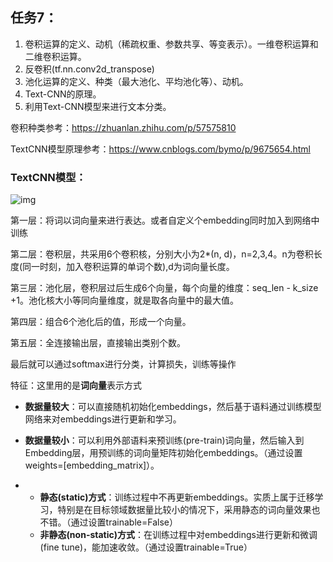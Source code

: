 ## 任务7：

1. 卷积运算的定义、动机（稀疏权重、参数共享、等变表示）。一维卷积运算和二维卷积运算。
2. 反卷积(tf.nn.conv2d_transpose)
3. 池化运算的定义、种类（最大池化、平均池化等）、动机。
4. Text-CNN的原理。
5. 利用Text-CNN模型来进行文本分类。

卷积种类参考：https://zhuanlan.zhihu.com/p/57575810

TextCNN模型原理参考：https://www.cnblogs.com/bymo/p/9675654.html

### TextCNN模型：

![img](https://github.com/addecy/nlp-/blob/master/task7/img/textcnn.pngg)

第一层：将词以词向量来进行表达。或者自定义个embedding同时加入到网络中训练

第二层：卷积层，共采用6个卷积核，分别大小为2*(n, d)，n=2,3,4。n为卷积长度(同一时刻，加入卷积运算的单词个数),d为词向量长度。

第三层：池化层，卷积层过后生成6个向量，每个向量的维度：seq_len - k_size +1。池化核大小等同向量维度，就是取各向量中的最大值。

第四层：组合6个池化后的值，形成一个向量。

第五层：全连接输出层，直接输出类别个数。

最后就可以通过softmax进行分类，计算损失，训练等操作



特征：这里用的是**词向量**表示方式

- **数据量较大**：可以直接随机初始化embeddings，然后基于语料通过训练模型网络来对embeddings进行更新和学习。

- **数据量较小**：可以利用外部语料来预训练(pre-train)词向量，然后输入到Embedding层，用预训练的词向量矩阵初始化embeddings。（通过设置weights=[embedding_matrix]）。

- - **静态(static)方式**：训练过程中不再更新embeddings。实质上属于迁移学习，特别是在目标领域数据量比较小的情况下，采用静态的词向量效果也不错。（通过设置trainable=False）
  - **非静态(non-static)方式**：在训练过程中对embeddings进行更新和微调(fine tune)，能加速收敛。（通过设置trainable=True）